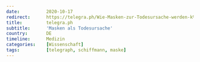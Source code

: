 ```yaml
---
date:          2020-10-17
redirect:      https://telegra.ph/Wie-Masken-zur-Todesursache-werden-k%C3%B6nnten-10-17
title:         telegra.ph
subtitle:      'Masken als Todesursache'
country:       DE
timeline:      Medizin
categories:    [Wissenschaft]
tags:          [telegraph, schiffmann, maske]
---
```

